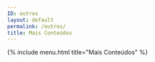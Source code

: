 ```yaml
---
ID: outros
layout: default
permalink: /outros/
title: Mais Conteúdos
---
```


{% include menu.html title="Mais Conteúdos" %}
